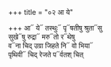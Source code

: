 +++
title = "०२ आ ये"

+++
आ᳓ ये᳓ तस्थुः᳓ पृ᳓षतीषु श्रुता᳓सु  
सुखे᳓षु रुद्रा᳓ मरु᳓तो र᳓थेषु  
व᳓ना चिद् उग्रा जिहते नि᳓ वो भिया᳓  
पृथिवी᳓ चिद् रेजते प᳓र्वतश् चित्